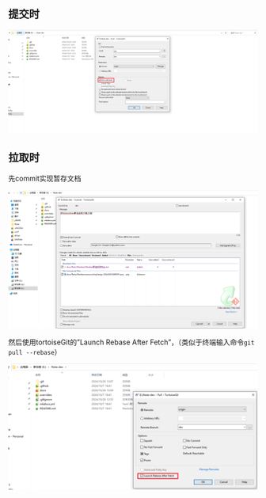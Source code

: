 ## 提交时

![image-20241026130655251](resource/img/image-20241026130655251.png)

## 拉取时

先commit实现暂存文档

![image-20241026130740032](resource/img/image-20241026130740032.png)

然后使用tortoiseGit的”Launch Rebase After Fetch”，（类似于终端输入命令`git pull --rebase`）

![image-20241026130852981](resource/img/image-20241026130852981.png)

